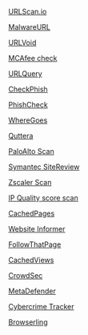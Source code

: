 <a href="https://urlscan.io//">URLScan.io</a>

<a href="http://www.malwareurl.com/listing-urls.php">MalwareURL</a>

<a href="http://urlvoid.com/">URLVoid</a>

<a href="https://sitelookup.mcafee.com/">MCAfee check</a>

<a href="http://urlquery.net/">URLQuery</a>

<a href="https://checkphish.ai/">CheckPhish</a>

<a href="https://phishcheck.me/">PhishCheck</a>

<a href="https://wheregoes.com/">WhereGoes</a>

<a href="http://quttera.com/">Quttera</a>

<a href="https://urlfiltering.paloaltonetworks.com/">PaloAlto Scan</a>

<a href="https://sitereview.bluecoat.com/#/">Symantec SiteReview</a>

<a href="http://zulu.zscaler.com/">Zscaler Scan</a>

<a href="https://www.ipqualityscore.com/threat-feeds/malicious-url-scanner">IP Quality score scan</a>

<a href="http://www.cachedpages.com/">CachedPages</a>

<a href="https://website.informer.com/">Website Informer</a>

<a href="https://followthatpage.com/">FollowThatPage</a>

<a href="https://cachedviews.com/">CachedViews</a>

<a href="https://app.crowdsec.net/cti">CrowdSec</a>

<a href="https://www.metadefender.com/#!/scan-file">MetaDefender</a>

<a href="https://cybercrime-tracker.net/">Cybercrime Tracker</a>

<a href="https://www.browserling.com/">Browserling</a>

